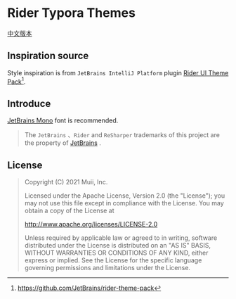 # Rider Typora Themes

[中文版本](README.md)

## Inspiration source

Style inspiration is from `JetBrains IntelliJ Platform` plugin [Rider UI Theme Pack](https://plugins.jetbrains.com/plugin/13883-rider-ui-theme-pack)[^1].

## Introduce

[JetBrains Mono](https://github.com/JetBrains/JetBrainsMono) font is recommended.

> The `JetBrains` 、`Rider` and `ReSharper` trademarks of this project are the property of [JetBrains](https://www.jetbrains.com) .

## License

>Copyright (C) 2021 Muii, Inc.
>
>Licensed under the Apache License, Version 2.0 (the "License");
>you may not use this file except in compliance with the License.
>You may obtain a copy of the License at
>
>http://www.apache.org/licenses/LICENSE-2.0
>
>Unless required by applicable law or agreed to in writing, software
>distributed under the License is distributed on an "AS IS" BASIS,
>WITHOUT WARRANTIES OR CONDITIONS OF ANY KIND, either express or implied.
>See the License for the specific language governing permissions and
>limitations under the License.

[^1]:https://github.com/JetBrains/rider-theme-pack
